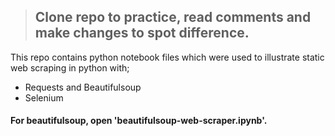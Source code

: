 > ## Clone repo to practice, read comments and make changes to spot difference.

This repo contains python notebook files which were used to illustrate static web scraping in python with;
- Requests and Beautifulsoup
- Selenium

#### For beautifulsoup, open 'beautifulsoup-web-scraper.ipynb'.
